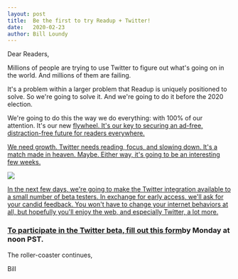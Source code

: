 ```yaml
---
layout: post
title:  Be the first to try Readup + Twitter! 
date:   2020-02-23
author: Bill Loundy
---
```


<p>
Dear Readers, 
</p>

<p>
Millions of people are trying to use Twitter to figure out what's going on in the world. And millions of them are failing.
<p>  

<p>
It's a problem within a larger problem that Readup is uniquely positioned to solve. So we're going to solve it. And we're going to do it before the 2020 election. 
</p>


<p>
We're going to do this the way we do everything: with 100% of our attention. It's our new <a href="https://readup.com/comments/reforge/growth-loops-are-the-new-funnels/5Q43eD">flywheel. It's our key to securing an ad-free, distraction-free future for readers everywhere.
</p>

</p>
We need growth. Twitter needs reading, focus, and slowing down. It's a match made in heaven. Maybe. Either way, it's going to be an interesting few weeks. 
</p>

<p>
<img src="http://blog.readup.com/pics/keystonee.png" style="display:block;margin:0 auto;max-width:100%;">
</p>

<p>
In the next few days, we're going to make the Twitter integration available to a small number of beta testers. In exchange for early access, we'll ask for your candid feedback. You won't have to change your internet behaviors at all, but hopefully you'll enjoy the web, and especially Twitter, a lot more.
</p>

<h3>
To participate in the Twitter beta, fill out <a href="https://forms.gle/oUJwMWFd34Wez3Pc8">this form</a>by Monday at noon PST. 
</h3>

<p>
The roller-coaster continues, 
</p>

<p>
Bill 
</p>